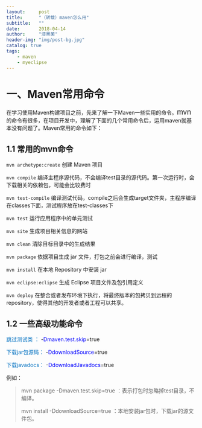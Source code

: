 ```yaml
---
layout:     post
title:      "（转载）maven怎么用"
subtitle:   ""
date:       2018-04-14
author:     "漆黑菌"
header-img: "img/post-bg.jpg"
catalog: true
tags:
    - maven
    - myeclipse
---
```


# 一、Maven常用命令

在学习使用Maven构建项目之前，先来了解一下Maven一些实用的命令。<span style="font-size: 14pt;">mvn</span>的命令有很多，在项目开发中，理解了下面的几个常用命令后，运用maven就基本没有问题了。Maven常用的命令如下：

## 1.1 常用的mvn命令

`mvn archetype:create` 创建 Maven 项目

`mvn compile` 编译主程序源代码，不会编译test目录的源代码。第一次运行时，会下载相关的依赖包，可能会比较费时

`mvn test-compile` 编译测试代码，compile之后会生成target文件夹，主程序编译在classes下面，测试程序放在test-classes下

`mvn test` 运行应用程序中的单元测试 

`mvn site` 生成项目相关信息的网站

`mvn clean` 清除目标目录中的生成结果

`mvn package` 依据项目生成 jar 文件，打包之前会进行编译，测试

`mvn install` 在本地 Repository 中安装 jar

`mvn eclipse:eclipse` 生成 Eclipse 项目文件及包引用定义

`mvn deploy` 在整合或者发布环境下执行，将最终版本的包拷贝到远程的repository，使得其他的开发者或者工程可以共享。

## 1.2 一些高级功能命令

<span style="color: #0070c0;">跳过测试类 ：</span> -<span style="color: blue;">Dmaven.test.skip</span>=true

<span style="color: #0070c0;">下载jar包源码：</span> -<span style="color: blue;">DdownloadSource</span>=true

<span style="color: #0070c0;">下载javadocs：</span> -<span style="color: blue;">DdownloadJavadocs</span>=true

例如：

> mvn package -Dmaven.test.skip=true ：表示打包时忽略掉test目录，不编译。
> 
> mvn install -DdownloadSource=true ：本地安装jar包时，下载jar的源文件包。
